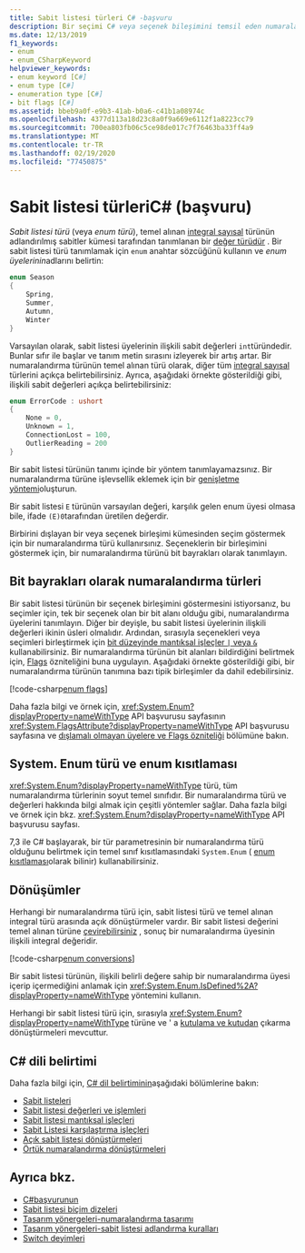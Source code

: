 ```yaml
---
title: Sabit listesi türleri C# -başvuru
description: Bir seçimi C# veya seçenek bileşimini temsil eden numaralandırma türleri hakkında bilgi edinin
ms.date: 12/13/2019
f1_keywords:
- enum
- enum_CSharpKeyword
helpviewer_keywords:
- enum keyword [C#]
- enum type [C#]
- enumeration type [C#]
- bit flags [C#]
ms.assetid: bbeb9a0f-e9b3-41ab-b0a6-c41b1a08974c
ms.openlocfilehash: 4377d113a18d23c8a0f9a669e6112f1a8223cc79
ms.sourcegitcommit: 700ea803fb06c5ce98de017c7f76463ba33ff4a9
ms.translationtype: MT
ms.contentlocale: tr-TR
ms.lasthandoff: 02/19/2020
ms.locfileid: "77450875"
---
```

# <a name="enumeration-types-c-reference"></a>Sabit listesi türleriC# (başvuru)

*Sabit listesi türü* (veya *enum türü*), temel alınan [integral sayısal](integral-numeric-types.md) türünün adlandırılmış sabitler kümesi tarafından tanımlanan bir [değer türüdür](value-types.md) . Bir sabit listesi türü tanımlamak için `enum` anahtar sözcüğünü kullanın ve *enum üyelerinin*adlarını belirtin:

```csharp
enum Season
{
    Spring,
    Summer,
    Autumn,
    Winter
}
```

Varsayılan olarak, sabit listesi üyelerinin ilişkili sabit değerleri `int`türündedir. Bunlar sıfır ile başlar ve tanım metin sırasını izleyerek bir artış artar. Bir numaralandırma türünün temel alınan türü olarak, diğer tüm [integral sayısal](integral-numeric-types.md) türlerini açıkça belirtebilirsiniz. Ayrıca, aşağıdaki örnekte gösterildiği gibi, ilişkili sabit değerleri açıkça belirtebilirsiniz:

```csharp
enum ErrorCode : ushort
{
    None = 0,
    Unknown = 1,
    ConnectionLost = 100,
    OutlierReading = 200
}
```

Bir sabit listesi türünün tanımı içinde bir yöntem tanımlayamazsınız. Bir numaralandırma türüne işlevsellik eklemek için bir [genişletme yöntemi](../../programming-guide/classes-and-structs/extension-methods.md)oluşturun.

Bir sabit listesi `E` türünün varsayılan değeri, karşılık gelen enum üyesi olmasa bile, ifade `(E)0`tarafından üretilen değerdir.

Birbirini dışlayan bir veya seçenek birleşimi kümesinden seçim göstermek için bir numaralandırma türü kullanırsınız. Seçeneklerin bir birleşimini göstermek için, bir numaralandırma türünü bit bayrakları olarak tanımlayın.

## <a name="enumeration-types-as-bit-flags"></a>Bit bayrakları olarak numaralandırma türleri

Bir sabit listesi türünün bir seçenek birleşimini göstermesini istiyorsanız, bu seçimler için, tek bir seçenek olan bir bit alanı olduğu gibi, numaralandırma üyelerini tanımlayın. Diğer bir deyişle, bu sabit listesi üyelerinin ilişkili değerleri ikinin üsleri olmalıdır. Ardından, sırasıyla seçenekleri veya seçimleri birleştirmek için [bit düzeyinde mantıksal işleçler `|` veya `&`](../operators/bitwise-and-shift-operators.md#enumeration-logical-operators) kullanabilirsiniz. Bir numaralandırma türünün bit alanları bildirdiğini belirtmek için, [Flags](xref:System.FlagsAttribute) özniteliğini buna uygulayın. Aşağıdaki örnekte gösterildiği gibi, bir numaralandırma türünün tanımına bazı tipik birleşimler da dahil edebilirsiniz.

[!code-csharp[enum flags](~/samples/csharp/language-reference/builtin-types/EnumType.cs#Flags)]

Daha fazla bilgi ve örnek için, <xref:System.Enum?displayProperty=nameWithType> API başvurusu sayfasının <xref:System.FlagsAttribute?displayProperty=nameWithType> API başvurusu sayfasına ve [dışlamalı olmayan üyelere ve Flags özniteliği](/dotnet/api/system.enum#non-exclusive-members-and-the-flags-attribute) bölümüne bakın.

## <a name="the-systemenum-type-and-enum-constraint"></a>System. Enum türü ve enum kısıtlaması

<xref:System.Enum?displayProperty=nameWithType> türü, tüm numaralandırma türlerinin soyut temel sınıfıdır. Bir numaralandırma türü ve değerleri hakkında bilgi almak için çeşitli yöntemler sağlar. Daha fazla bilgi ve örnek için bkz. <xref:System.Enum?displayProperty=nameWithType> API başvurusu sayfası.

7,3 ile C# başlayarak, bir tür parametresinin bir numaralandırma türü olduğunu belirtmek için temel sınıf kısıtlamasındaki `System.Enum` ( [enum kısıtlaması](../../programming-guide/generics/constraints-on-type-parameters.md#enum-constraints)olarak bilinir) kullanabilirsiniz.

## <a name="conversions"></a>Dönüşümler

Herhangi bir numaralandırma türü için, sabit listesi türü ve temel alınan integral türü arasında açık dönüştürmeler vardır. Bir sabit listesi değerini temel alınan türüne [çevirebilirsiniz](../operators/type-testing-and-cast.md#cast-operator-) , sonuç bir numaralandırma üyesinin ilişkili integral değeridir.

[!code-csharp[enum conversions](~/samples/csharp/language-reference/builtin-types/EnumType.cs#Conversions)]

Bir sabit listesi türünün, ilişkili belirli değere sahip bir numaralandırma üyesi içerip içermediğini anlamak için <xref:System.Enum.IsDefined%2A?displayProperty=nameWithType> yöntemini kullanın.

Herhangi bir sabit listesi türü için, sırasıyla <xref:System.Enum?displayProperty=nameWithType> türüne ve ' a [kutulama ve kutudan](../../programming-guide/types/boxing-and-unboxing.md) çıkarma dönüştürmeleri mevcuttur.

## <a name="c-language-specification"></a>C# dili belirtimi

Daha fazla bilgi için, [ C# dil belirtiminin](~/_csharplang/spec/introduction.md)aşağıdaki bölümlerine bakın:

- [Sabit listeleri](~/_csharplang/spec/enums.md)
- [Sabit listesi değerleri ve işlemleri](~/_csharplang/spec/enums.md#enum-values-and-operations)
- [Sabit listesi mantıksal işleçleri](~/_csharplang/spec/expressions.md#enumeration-logical-operators)
- [Sabit Listesi karşılaştırma işleçleri](~/_csharplang/spec/expressions.md#enumeration-comparison-operators)
- [Açık sabit listesi dönüştürmeleri](~/_csharplang/spec/conversions.md#explicit-enumeration-conversions)
- [Örtük numaralandırma dönüştürmeleri](~/_csharplang/spec/conversions.md#implicit-enumeration-conversions)

## <a name="see-also"></a>Ayrıca bkz.

- [C#başvurunun](../index.md)
- [Sabit listesi biçim dizeleri](../../../standard/base-types/enumeration-format-strings.md)
- [Tasarım yönergeleri-numaralandırma tasarımı](../../../standard/design-guidelines/enum.md)
- [Tasarım yönergeleri-sabit listesi adlandırma kuralları](../../../standard/design-guidelines/names-of-classes-structs-and-interfaces.md#naming-enumerations)
- [Switch deyimleri](../keywords/switch.md)
